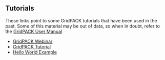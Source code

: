 ## Tutorials
These links point to some GridPACK tutorials that have been used in the past.
Some of this material may be out of data, so when in doubt, refer to the
[GridPACK User Manual](../user_manual/GridPACK.pdf)

* [GridPACK Webinar](../tutorial/GridPACK_IEEE_webinar_2018_v5.pptx)
* [GridPACK Tutorial](../tutorial/GridPACK_Tutorial_v2.pptx)
* [Hello World Example](../tutorial/GridPACK_Tutorial_hello_world.pptx)
